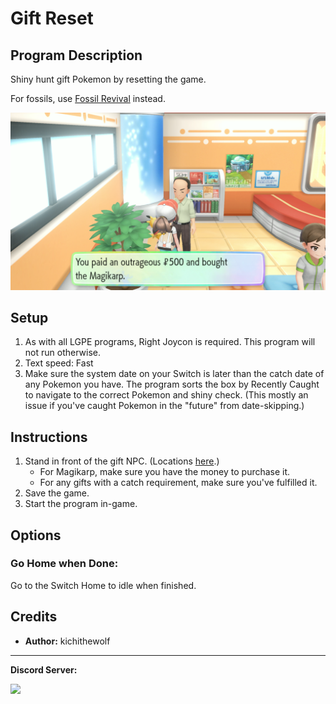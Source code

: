 # Gift Reset

## Program Description

Shiny hunt gift Pokemon by resetting the game.

For fossils, use [Fossil Revival](FossilRevival.md) instead.

<img src="images/GiftReset-0.png">

## Setup

1. As with all LGPE programs, Right Joycon is required. This program will not run otherwise.
2. Text speed: Fast
3. Make sure the system date on your Switch is later than the catch date of any Pokemon you have. The program sorts the box by Recently Caught to navigate to the correct Pokemon and shiny check. (This mostly an issue if you've caught Pokemon in the "future" from date-skipping.)

## Instructions

1. Stand in front of the gift NPC. (Locations [here](https://www.serebii.net/letsgopikachueevee/gift.shtml).)
    - For Magikarp, make sure you have the money to purchase it.
    - For any gifts with a catch requirement, make sure you've fulfilled it.
2. Save the game.
3. Start the program in-game.

## Options

### Go Home when Done:

Go to the Switch Home to idle when finished.


## Credits

- **Author:** kichithewolf


<hr>

**Discord Server:** 

[<img src="https://canary.discordapp.com/api/guilds/695809740428673034/widget.png?style=banner2">](https://discord.gg/cQ4gWxN)
